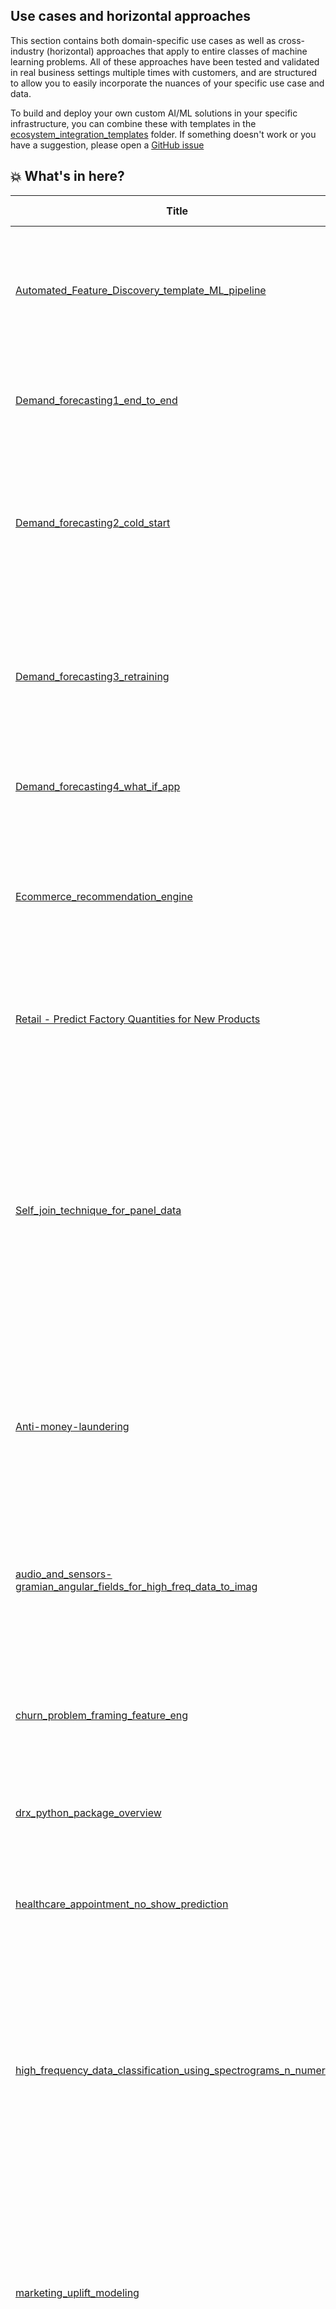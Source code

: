 ## Use cases and horizontal approaches

This section contains both domain-specific use cases as well as cross-industry (horizontal) approaches that apply to entire classes of machine learning problems. All of these approaches have been tested and validated in real business settings multiple times with customers, and are structured to allow you to easily incorporate the nuances of your specific use case and data.

To build and deploy your own custom AI/ML solutions in your specific infrastructure, you can combine these with templates in the [ecosystem_integration_templates](https://github.com/datarobot-community/ai-accelerators/main/update-structure/ecosystem_integration_templates) folder. If something doesn't work or you have a suggestion, please open a [GitHub issue](https://github.com/datarobot-community/ai-accelerators/issues)  

## 💥 What's in here?
| Title | Primary Label | What it's good for | Other Labels| Extensibility to other Integrations |
|---|---|---|---|---|
| [Automated_Feature_Discovery_template_ML_pipeline](https://github.com/datarobot-community/ai-accelerators/tree/main/use_cases_and_horizontal_approaches/Automated_Feature_Discovery_template_ML_pipeline) | Feature Discovery | End-to-end workflow for automated time-aware feature engineering with multiple datasets in Snowflake, from data to batch predictions | Snowflake | Horizontal approach that applies to classification/ regression problems with a time-component; applies to all datasources  |
| [Demand_forecasting1_end_to_end](https://github.com/datarobot-community/ai-accelerators/tree/main/use_cases_and_horizontal_approaches/Demand_forecasting1_end_to_end) | Time Series| This is a template for any time series project with the API. Precursor to cold-start notebook | Demand Forecasting, Snowflake | High, easily can swap out Snowflake for another datasource.  |
| [Demand_forecasting2_cold_start](https://github.com/datarobot-community/ai-accelerators/tree/main/end-to-end/Demand_forecasting_cold_start) | Time series | Cold-start forecasting workflow.  Incomplete history for series and new series are very common in TS.  This is a playbook for handling these challenges | Demand Forecasting, Snowflake | High, generalizes to all multi-series problems. Can use other data source/destination |
| [Demand_forecasting3_retraining](https://github.com/datarobot-community/ai-accelerators/tree/main/use_cases_and_horizontal_approaches/Demand_forecasting3_retraining) | Time series | Repeatable workflow for setting up automated retraining. Talks through nuances of tracking actuals in TS, model degradation and performance after retraining | ML Ops, Demand forecasting, Snowflake | High, time-series focused, could easily swap Snowflake for another data source |
| [Demand_forecasting4_what_if_app](https://github.com/datarobot-community/ai-accelerators/tree/main/use_cases_and_horizontal_approaches/) | Time series| Streamlit what-if app for timeseries demand forecasting | Streamlit, Demand forecasting, What-if App | High, broadly applies to multi series predictions |
| [Ecommerce_recommendation_engine](https://github.com/datarobot-community/ai-accelerators/tree/alevan/update-structure/use_cases_and_horizontal_approaches/Ecommerce_recommendation_engine) | Recommendation | Learn how to create a recommendation engine that combines multilabel modeling and automated feature discovery for multiple datasets | Multilabel, Feature Discovery | High, horizontal approach to recommendations |
| [Retail - Predict Factory Quantities for New Products](https://github.com/datarobot-community/ai-accelerators/tree/main/use_cases_and_horizontal_approaches/Retail_Industry_Predicting_Factory_Orders_New_Products) | Retail|Predicting demand for new products with very limited (annual) data. Regression, not TS | Feature discovery | - | High, horizontal use case approach |
| [Self_join_technique_for_panel_data](https://github.com/datarobot-community/ai-accelerators/tree/main/use_cases_and_horizontal_approaches/Self_join_technique_for_panel_data) | Feature Discovery | A very powerful technique. Repeatable workflow to use Automated Feature Discovery to derive time-based features by joining one table to itself multiple times on different panel dimensions. Highly useful in healthcare, manufacturing, B2B/B2C data...any data with repeat observations per subject | Panel data| High - versatile horizontal approach that applies to all industries|
|[Anti-money-laundering](https://github.com/datarobot-community/ai-accelerators/tree/main/use_cases_and_horizontal_approaches/anti-money-laundering)|Banking| Workflow for anti-money laundering in banking, covering data prep, model building, evaluation and insights, and model deployment| Medium, applicable across finance industry|
|[audio_and_sensors-gramian_angular_fields_for_high_freq_data_to_imag](https://github.com/datarobot-community/ai-accelerators/tree/main/use_cases_and_horizontal_approaches/audio_and_sensors-gramian_angular_fields_for_high_freq_data_to_images) |High frequency data| Converting audio or high frequency sensor data into visual features using Grammian Angular Fields.  Extends to machine failures, sensor readings, EM signals in general | - | High, horizontal use case approach |
| [churn_problem_framing_feature_eng](https://github.com/datarobot-community/ai-accelerators/tree/main/use_cases_and_horizontal_approaches/churn_problem_framing_feature_eng) | Churn | Teach the problem framing, data prep and data management steps required before modeling begins | - | High, horizontal use case approach |
| [drx_python_package_overview](https://github.com/datarobot-community/ai-accelerators/tree/main/use_cases_and_horizontal_approaches/drx_python_package_overview) | DRX | Intro to the [DataRobotX package](https://drx.datarobot.com/index.html), a simplified, scikit-learn like syntax for the DataRobot API | - | High, horizontal use case approach |
| [healthcare_appointment_no_show_prediction](https://github.com/datarobot-community/ai-accelerators/tree/main/use_cases_and_horizontal_approaches/healthcare_appointment_no_show_prediction) | Healthcare | Deep-dive into patient no-shows, from framing, data prep and feature engineering, to predictions| - | Medium, broadly applies for types of providers|
| [high_frequency_data_classification_using_spectrograms_n_numerics](https://github.com/datarobot-community/ai-accelerators/tree/main/use_cases_and_horizontal_approaches/high_frequency_data_classification_using_spectrograms_n_numerics) | High frequency data| Converting audio or high frequency sensor data into spectrograms and numeric features for analysis, and applying multimodal modeling with VisualAI and tabular data. Extends to machine failures, sensor readings, EM signals in general | VisualAI| High, horizontal use case approach |
| [marketing_uplift_modeling](https://github.com/datarobot-community/ai-accelerators/tree/main/use_cases_and_horizontal_approaches/marketing_uplift_modeling) | Marketing | Determine markeing campaign impac and ROI. Deep dive covering modeling approach, feature engineering and technical considerations for netlift/uplift to measure campaign effectiveness on prospects| - | High - horizontal approach |
| [model_factory_selfjoin_fantasy_baseball](https://github.com/datarobot-community/ai-accelerators/blob/alevan/update-structure/use_cases_and_horizontal_approaches/model_factory_selfjoin_fantasy_baseball)| Feature Discovery | Detailed deep dive on using feature discovery with irregular temporal data, weighting strategies for modeling, using model factories for different prediciton targets, and a comparison of multiple deploymnet options.  While a fantasy sports use case, the thought process applies to most use cases with data in many tables and time periiods | Sports, Model Factory, AI Production| High|

| [trading_volume_profile_curve_model_factory](https://github.com/datarobot-community/ai-accelerators/tree/main/use_cases_and_horizontal_approaches/trading_volume_profile_curve_model_factory) | Banking | Framework to create a trading volume profile curve, by building models that will allow you to predict how much of the next day trading volume will happen at each time interval. Leverages a model factory approach to build models for each interval| Time series, Model factory| Medium, chained forecast approach can be leveraged in other domains, such as predictive maintenance |

